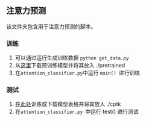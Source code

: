 ## 注意力预测

该文件夹包含用于注意力预测的脚本。

### 训练

1. 可以通过运行生成训练数据 `python get_data.py`
2. 从[这里](https://github.com/LifengFan/Triadic-Belief-Dynamics/blob/main/src/attention_classifier/xxxxx)下载预训练模型并将其放入 ./pretrained
3. 在` attention_classifier.py `中运行 `main() `进行训练

### 测试

1. [在此处](https://github.com/LifengFan/Triadic-Belief-Dynamics/blob/main/src/attention_classifier/xxxxx)训练或下载模型表格并将其放入 ./cptk
2. 在`attention_classifier.py `中运行 test() 进行测试



